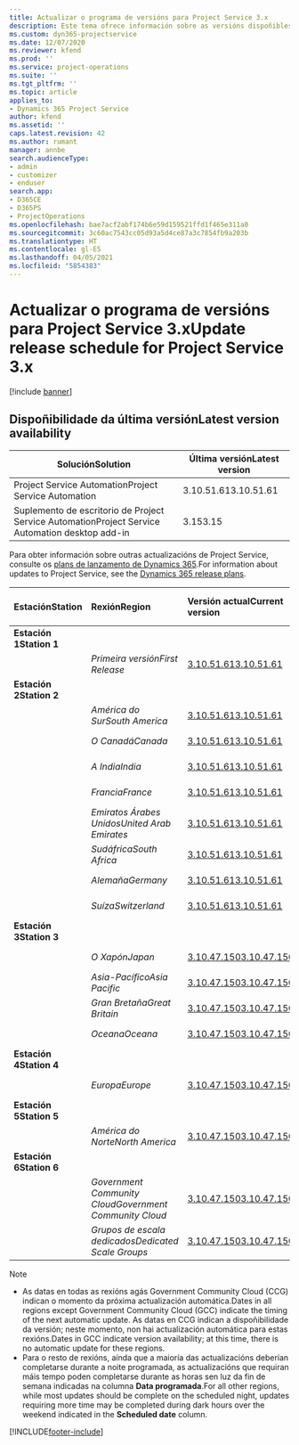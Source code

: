 ```yaml
---
title: Actualizar o programa de versións para Project Service 3.x
description: Este tema ofrece información sobre as versións dispoñibles e próximas de Dynamics 365 Project Service Automation.
ms.custom: dyn365-projectservice
ms.date: 12/07/2020
ms.reviewer: kfend
ms.prod: ''
ms.service: project-operations
ms.suite: ''
ms.tgt_pltfrm: ''
ms.topic: article
applies_to:
- Dynamics 365 Project Service
author: kfend
ms.assetid: ''
caps.latest.revision: 42
ms.author: rumant
manager: annbe
search.audienceType:
- admin
- customizer
- enduser
search.app:
- D365CE
- D365PS
- ProjectOperations
ms.openlocfilehash: bae7acf2abf174b6e59d159521ffd1f465e311a0
ms.sourcegitcommit: 3c60ac7543cc05d93a5d4ce87a3c7854fb9a203b
ms.translationtype: HT
ms.contentlocale: gl-ES
ms.lasthandoff: 04/05/2021
ms.locfileid: "5854383"
---
```

# <a name="update-release-schedule-for-project-service-3x"></a><span data-ttu-id="bf2c9-103">Actualizar o programa de versións para Project Service 3.x</span><span class="sxs-lookup"><span data-stu-id="bf2c9-103">Update release schedule for Project Service 3.x</span></span>

[!include [banner](../includes/psa-now-project-operations.md)]

## <a name="latest-version-availability"></a><span data-ttu-id="bf2c9-104">Dispoñibilidade da última versión</span><span class="sxs-lookup"><span data-stu-id="bf2c9-104">Latest version availability</span></span>

| <span data-ttu-id="bf2c9-105">Solución</span><span class="sxs-lookup"><span data-stu-id="bf2c9-105">Solution</span></span>  | <span data-ttu-id="bf2c9-106">Última versión</span><span class="sxs-lookup"><span data-stu-id="bf2c9-106">Latest version</span></span> |
|-------|----|
| <span data-ttu-id="bf2c9-107">Project Service Automation</span><span class="sxs-lookup"><span data-stu-id="bf2c9-107">Project Service Automation</span></span>    | <span data-ttu-id="bf2c9-108">3.10.51.61</span><span class="sxs-lookup"><span data-stu-id="bf2c9-108">3.10.51.61</span></span> |
| <span data-ttu-id="bf2c9-109">Suplemento de escritorio de Project Service Automation</span><span class="sxs-lookup"><span data-stu-id="bf2c9-109">Project Service Automation desktop add-in</span></span>                | <span data-ttu-id="bf2c9-110">3.15</span><span class="sxs-lookup"><span data-stu-id="bf2c9-110">3.15</span></span>          |

<span data-ttu-id="bf2c9-111">Para obter información sobre outras actualizacións de Project Service, consulte os [plans de lanzamento de Dynamics 365](https://docs.microsoft.com/dynamics365/release-plans/).</span><span class="sxs-lookup"><span data-stu-id="bf2c9-111">For information about updates to Project Service, see the [Dynamics 365 release plans](https://docs.microsoft.com/dynamics365/release-plans/).</span></span> 

| <span data-ttu-id="bf2c9-112">Estación</span><span class="sxs-lookup"><span data-stu-id="bf2c9-112">Station</span></span>  | <span data-ttu-id="bf2c9-113">Rexión</span><span class="sxs-lookup"><span data-stu-id="bf2c9-113">Region</span></span> | <span data-ttu-id="bf2c9-114">Versión actual</span><span class="sxs-lookup"><span data-stu-id="bf2c9-114">Current version</span></span> | <span data-ttu-id="bf2c9-115">Seguinte versión</span><span class="sxs-lookup"><span data-stu-id="bf2c9-115">Next version</span></span> |  <span data-ttu-id="bf2c9-116">Data programada</span><span class="sxs-lookup"><span data-stu-id="bf2c9-116">Scheduled date</span></span>
| :---   | :---   | :---   | :---   |:---   |         
|<span data-ttu-id="bf2c9-117"><strong>Estación 1</strong></span><span class="sxs-lookup"><span data-stu-id="bf2c9-117"><strong>Station 1</strong></span></span> | |  |  | |
| | <span data-ttu-id="bf2c9-118"><i>Primeira versión</i></span><span class="sxs-lookup"><span data-stu-id="bf2c9-118"><i>First Release</i></span></span> | [<span data-ttu-id="bf2c9-119">3.10.51.61</span><span class="sxs-lookup"><span data-stu-id="bf2c9-119">3.10.51.61</span></span>](whats-new-ur-30.md) | <span data-ttu-id="bf2c9-120">A determinar</span><span class="sxs-lookup"><span data-stu-id="bf2c9-120">TBD</span></span> | <span data-ttu-id="bf2c9-121">23 de abril de 2021</span><span class="sxs-lookup"><span data-stu-id="bf2c9-121">April 23, 2021</span></span>
|<span data-ttu-id="bf2c9-122"><strong>Estación 2</strong></span><span class="sxs-lookup"><span data-stu-id="bf2c9-122"><strong>Station 2</strong></span></span> | |  |  | |
| | <span data-ttu-id="bf2c9-123"><i>América do Sur</i></span><span class="sxs-lookup"><span data-stu-id="bf2c9-123"><i>South America</i></span></span> | [<span data-ttu-id="bf2c9-124">3.10.51.61</span><span class="sxs-lookup"><span data-stu-id="bf2c9-124">3.10.51.61</span></span>](whats-new-ur-30.md) | <span data-ttu-id="bf2c9-125">A determinar</span><span class="sxs-lookup"><span data-stu-id="bf2c9-125">TBD</span></span> | <span data-ttu-id="bf2c9-126">30 de abril de 2021</span><span class="sxs-lookup"><span data-stu-id="bf2c9-126">April 30, 2021</span></span>
| | <span data-ttu-id="bf2c9-127"><i>O Canadá</i></span><span class="sxs-lookup"><span data-stu-id="bf2c9-127"><i>Canada</i></span></span> | [<span data-ttu-id="bf2c9-128">3.10.51.61</span><span class="sxs-lookup"><span data-stu-id="bf2c9-128">3.10.51.61</span></span>](whats-new-ur-30.md) | <span data-ttu-id="bf2c9-129">A determinar</span><span class="sxs-lookup"><span data-stu-id="bf2c9-129">TBD</span></span> | <span data-ttu-id="bf2c9-130">30 de abril de 2021</span><span class="sxs-lookup"><span data-stu-id="bf2c9-130">April 30, 2021</span></span>
| | <span data-ttu-id="bf2c9-131"><i>A India</i></span><span class="sxs-lookup"><span data-stu-id="bf2c9-131"><i>India</i></span></span> | [<span data-ttu-id="bf2c9-132">3.10.51.61</span><span class="sxs-lookup"><span data-stu-id="bf2c9-132">3.10.51.61</span></span>](whats-new-ur-30.md) | <span data-ttu-id="bf2c9-133">A determinar</span><span class="sxs-lookup"><span data-stu-id="bf2c9-133">TBD</span></span> | <span data-ttu-id="bf2c9-134">30 de abril de 2021</span><span class="sxs-lookup"><span data-stu-id="bf2c9-134">April 30, 2021</span></span>
| | <span data-ttu-id="bf2c9-135"><i>Francia</i></span><span class="sxs-lookup"><span data-stu-id="bf2c9-135"><i>France</i></span></span> | [<span data-ttu-id="bf2c9-136">3.10.51.61</span><span class="sxs-lookup"><span data-stu-id="bf2c9-136">3.10.51.61</span></span>](whats-new-ur-30.md) | <span data-ttu-id="bf2c9-137">A determinar</span><span class="sxs-lookup"><span data-stu-id="bf2c9-137">TBD</span></span> | <span data-ttu-id="bf2c9-138">30 de abril de 2021</span><span class="sxs-lookup"><span data-stu-id="bf2c9-138">April 30, 2021</span></span>
| | <span data-ttu-id="bf2c9-139"><i>Emiratos Árabes Unidos</i></span><span class="sxs-lookup"><span data-stu-id="bf2c9-139"><i>United Arab Emirates</i></span></span> | [<span data-ttu-id="bf2c9-140">3.10.51.61</span><span class="sxs-lookup"><span data-stu-id="bf2c9-140">3.10.51.61</span></span>](whats-new-ur-30.md) | <span data-ttu-id="bf2c9-141">A determinar</span><span class="sxs-lookup"><span data-stu-id="bf2c9-141">TBD</span></span> | <span data-ttu-id="bf2c9-142">30 de abril de 2021</span><span class="sxs-lookup"><span data-stu-id="bf2c9-142">April 30, 2021</span></span>
| | <span data-ttu-id="bf2c9-143"><i>Sudáfrica</i></span><span class="sxs-lookup"><span data-stu-id="bf2c9-143"><i>South Africa</i></span></span> | [<span data-ttu-id="bf2c9-144">3.10.51.61</span><span class="sxs-lookup"><span data-stu-id="bf2c9-144">3.10.51.61</span></span>](whats-new-ur-30.md) | <span data-ttu-id="bf2c9-145">A determinar</span><span class="sxs-lookup"><span data-stu-id="bf2c9-145">TBD</span></span> | <span data-ttu-id="bf2c9-146">30 de abril de 2021</span><span class="sxs-lookup"><span data-stu-id="bf2c9-146">April 30, 2021</span></span>
| | <span data-ttu-id="bf2c9-147"><i>Alemaña</i></span><span class="sxs-lookup"><span data-stu-id="bf2c9-147"><i>Germany</i></span></span> | [<span data-ttu-id="bf2c9-148">3.10.51.61</span><span class="sxs-lookup"><span data-stu-id="bf2c9-148">3.10.51.61</span></span>](whats-new-ur-30.md) | <span data-ttu-id="bf2c9-149">A determinar</span><span class="sxs-lookup"><span data-stu-id="bf2c9-149">TBD</span></span> | <span data-ttu-id="bf2c9-150">30 de abril de 2021</span><span class="sxs-lookup"><span data-stu-id="bf2c9-150">April 30, 2021</span></span>
| | <span data-ttu-id="bf2c9-151"><i>Suíza</i></span><span class="sxs-lookup"><span data-stu-id="bf2c9-151"><i>Switzerland</i></span></span> | [<span data-ttu-id="bf2c9-152">3.10.51.61</span><span class="sxs-lookup"><span data-stu-id="bf2c9-152">3.10.51.61</span></span>](whats-new-ur-30.md) | <span data-ttu-id="bf2c9-153">A determinar</span><span class="sxs-lookup"><span data-stu-id="bf2c9-153">TBD</span></span> | <span data-ttu-id="bf2c9-154">30 de abril de 2021</span><span class="sxs-lookup"><span data-stu-id="bf2c9-154">April 30, 2021</span></span>
|<span data-ttu-id="bf2c9-155"><strong>Estación 3</strong></span><span class="sxs-lookup"><span data-stu-id="bf2c9-155"><strong>Station 3</strong></span></span> | |  |  | |
| | <span data-ttu-id="bf2c9-156"><i>O Xapón</i></span><span class="sxs-lookup"><span data-stu-id="bf2c9-156"><i>Japan</i></span></span> | [<span data-ttu-id="bf2c9-157">3.10.47.150</span><span class="sxs-lookup"><span data-stu-id="bf2c9-157">3.10.47.150</span></span>](whats-new-ur-29-5.md) | [<span data-ttu-id="bf2c9-158">3.10.51.61</span><span class="sxs-lookup"><span data-stu-id="bf2c9-158">3.10.51.61</span></span>](whats-new-ur-30.md) | <span data-ttu-id="bf2c9-159">9 de abril de 2021</span><span class="sxs-lookup"><span data-stu-id="bf2c9-159">April 9, 2021</span></span>
| | <span data-ttu-id="bf2c9-160"><i>Asia-Pacífico</i></span><span class="sxs-lookup"><span data-stu-id="bf2c9-160"><i>Asia Pacific</i></span></span> | [<span data-ttu-id="bf2c9-161">3.10.47.150</span><span class="sxs-lookup"><span data-stu-id="bf2c9-161">3.10.47.150</span></span>](whats-new-ur-29-5.md) | [<span data-ttu-id="bf2c9-162">3.10.51.61</span><span class="sxs-lookup"><span data-stu-id="bf2c9-162">3.10.51.61</span></span>](whats-new-ur-30.md) | <span data-ttu-id="bf2c9-163">9 de abril de 2021</span><span class="sxs-lookup"><span data-stu-id="bf2c9-163">April 9, 2021</span></span>
| | <span data-ttu-id="bf2c9-164"><i>Gran Bretaña</i></span><span class="sxs-lookup"><span data-stu-id="bf2c9-164"><i>Great Britain</i></span></span> | [<span data-ttu-id="bf2c9-165">3.10.47.150</span><span class="sxs-lookup"><span data-stu-id="bf2c9-165">3.10.47.150</span></span>](whats-new-ur-29-5.md) | [<span data-ttu-id="bf2c9-166">3.10.51.61</span><span class="sxs-lookup"><span data-stu-id="bf2c9-166">3.10.51.61</span></span>](whats-new-ur-30.md) | <span data-ttu-id="bf2c9-167">9 de abril de 2021</span><span class="sxs-lookup"><span data-stu-id="bf2c9-167">April 9, 2021</span></span>
| | <span data-ttu-id="bf2c9-168"><i>Oceana</i></span><span class="sxs-lookup"><span data-stu-id="bf2c9-168"><i>Oceana</i></span></span> | [<span data-ttu-id="bf2c9-169">3.10.47.150</span><span class="sxs-lookup"><span data-stu-id="bf2c9-169">3.10.47.150</span></span>](whats-new-ur-29-5.md) | [<span data-ttu-id="bf2c9-170">3.10.51.61</span><span class="sxs-lookup"><span data-stu-id="bf2c9-170">3.10.51.61</span></span>](whats-new-ur-30.md) | <span data-ttu-id="bf2c9-171">9 de abril de 2021</span><span class="sxs-lookup"><span data-stu-id="bf2c9-171">April 9, 2021</span></span>
|<span data-ttu-id="bf2c9-172"><strong>Estación 4</strong></span><span class="sxs-lookup"><span data-stu-id="bf2c9-172"><strong>Station 4</strong></span></span> | |  |  | |
| | <span data-ttu-id="bf2c9-173"><i>Europa</i></span><span class="sxs-lookup"><span data-stu-id="bf2c9-173"><i>Europe</i></span></span> | [<span data-ttu-id="bf2c9-174">3.10.47.150</span><span class="sxs-lookup"><span data-stu-id="bf2c9-174">3.10.47.150</span></span>](whats-new-ur-29-5.md) | [<span data-ttu-id="bf2c9-175">3.10.51.61</span><span class="sxs-lookup"><span data-stu-id="bf2c9-175">3.10.51.61</span></span>](whats-new-ur-30.md) | <span data-ttu-id="bf2c9-176">16 de abril de 2021</span><span class="sxs-lookup"><span data-stu-id="bf2c9-176">April 16, 2021</span></span>
|<span data-ttu-id="bf2c9-177"><strong>Estación 5</strong></span><span class="sxs-lookup"><span data-stu-id="bf2c9-177"><strong>Station 5</strong></span></span> | |  |  | |
| | <span data-ttu-id="bf2c9-178"><i>América do Norte</i></span><span class="sxs-lookup"><span data-stu-id="bf2c9-178"><i>North America</i></span></span> | [<span data-ttu-id="bf2c9-179">3.10.47.150</span><span class="sxs-lookup"><span data-stu-id="bf2c9-179">3.10.47.150</span></span>](whats-new-ur-29-5.md) | [<span data-ttu-id="bf2c9-180">3.10.51.61</span><span class="sxs-lookup"><span data-stu-id="bf2c9-180">3.10.51.61</span></span>](whats-new-ur-30.md) | <span data-ttu-id="bf2c9-181">23 de abril de 2021</span><span class="sxs-lookup"><span data-stu-id="bf2c9-181">April 23, 2021</span></span>
|<span data-ttu-id="bf2c9-182"><strong>Estación 6</strong></span><span class="sxs-lookup"><span data-stu-id="bf2c9-182"><strong>Station 6</strong></span></span> | |  |  | |
| | <span data-ttu-id="bf2c9-183"><i>Government Community Cloud</i></span><span class="sxs-lookup"><span data-stu-id="bf2c9-183"><i>Government Community Cloud</i></span></span> | [<span data-ttu-id="bf2c9-184">3.10.47.150</span><span class="sxs-lookup"><span data-stu-id="bf2c9-184">3.10.47.150</span></span>](whats-new-ur-29-5.md) | [<span data-ttu-id="bf2c9-185">3.10.51.61</span><span class="sxs-lookup"><span data-stu-id="bf2c9-185">3.10.51.61</span></span>](whats-new-ur-30.md) | <span data-ttu-id="bf2c9-186">30 de abril de 2021</span><span class="sxs-lookup"><span data-stu-id="bf2c9-186">April 30, 2021</span></span>
| | <span data-ttu-id="bf2c9-187"><i>Grupos de escala dedicados</i></span><span class="sxs-lookup"><span data-stu-id="bf2c9-187"><i>Dedicated Scale Groups</i></span></span> | [<span data-ttu-id="bf2c9-188">3.10.47.150</span><span class="sxs-lookup"><span data-stu-id="bf2c9-188">3.10.47.150</span></span>](whats-new-ur-29-5.md) | [<span data-ttu-id="bf2c9-189">3.10.51.61</span><span class="sxs-lookup"><span data-stu-id="bf2c9-189">3.10.51.61</span></span>](whats-new-ur-30.md) | <span data-ttu-id="bf2c9-190">30 de abril de 2021</span><span class="sxs-lookup"><span data-stu-id="bf2c9-190">April 30, 2021</span></span>

>[!Note]
> - <span data-ttu-id="bf2c9-191">As datas en todas as rexións agás Government Community Cloud (CCG) indican o momento da próxima actualización automática.</span><span class="sxs-lookup"><span data-stu-id="bf2c9-191">Dates in all regions except Government Community Cloud (GCC) indicate the timing of the next automatic update.</span></span> <span data-ttu-id="bf2c9-192">As datas en CCG indican a dispoñibilidade da versión; neste momento, non hai actualización automática para estas rexións.</span><span class="sxs-lookup"><span data-stu-id="bf2c9-192">Dates in GCC indicate version availability; at this time, there is no automatic update for these regions.</span></span>
> - <span data-ttu-id="bf2c9-193">Para o resto de rexións, aínda que a maioría das actualizacións deberían completarse durante a noite programada, as actualizacións que requiran máis tempo poden completarse durante as horas sen luz da fin de semana indicadas na columna **Data programada**.</span><span class="sxs-lookup"><span data-stu-id="bf2c9-193">For all other regions, while most updates should be complete on the scheduled night, updates requiring more time may be completed during dark hours over the weekend indicated in the **Scheduled date** column.</span></span>


[!INCLUDE[footer-include](../includes/footer-banner.md)]
